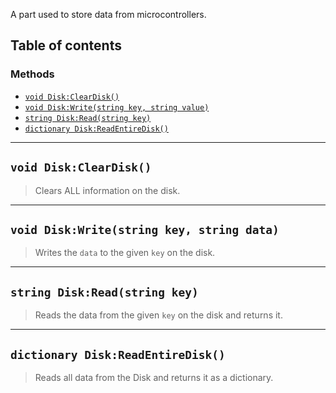 A part used to store data from microcontrollers.

## Table of contents

### Methods
* [`void Disk:ClearDisk()`](#void-diskcleardisk)
* [`void Disk:Write(string key, string value)`](#void-diskwritestring-key-string-data)
* [`string Disk:Read(string key)`](#string-diskreadstring-key)
* [`dictionary Disk:ReadEntireDisk()`](#dictionary-diskreadentiredisk)
___

## `void Disk:ClearDisk()`

> Clears ALL information on the disk.

___

## `void Disk:Write(string key, string data)`

> Writes the `data` to the given `key` on the disk.

___

## `string Disk:Read(string key)`

> Reads the data from the given `key` on the disk and returns it.

___

## `dictionary Disk:ReadEntireDisk()`

> Reads all data from the Disk and returns it as a dictionary.